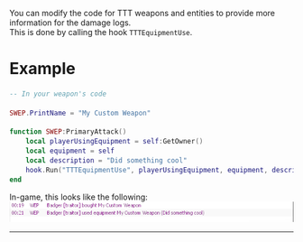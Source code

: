 You can modify the code for TTT weapons and entities to provide more information for the damage logs.<br>
This is done by calling the hook `TTTEquipmentUse`.

# Example
```lua
-- In your weapon's code

SWEP.PrintName = "My Custom Weapon"

function SWEP:PrimaryAttack()
    local playerUsingEquipment = self:GetOwner()
    local equipment = self
    local description = "Did something cool"
    hook.Run("TTTEquipmentUse", playerUsingEquipment, equipment, description)
end
```

In-game, this looks like the following:<br>
![example preview](images/custom-events-weapon-example.png)

---
